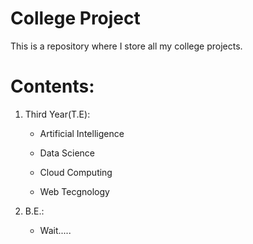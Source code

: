 # College Project 

This is a repository where I store all my college projects. 

# Contents:
1. Third Year(T.E):

    - Artificial Intelligence

    - Data Science

    - Cloud Computing

    - Web Tecgnology

2. B.E.:

    - Wait.....

